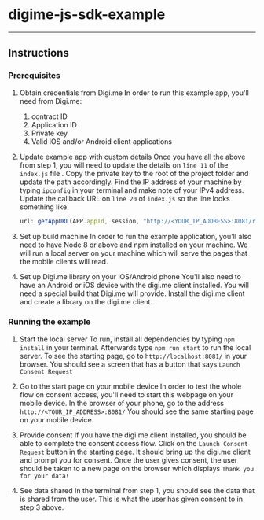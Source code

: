# digime-js-sdk-example

---

## Instructions

### Prerequisites
1. Obtain credentials from Digi.me
In order to run this example app, you'll need from Digi.me:
    1. contract ID
    2. Application ID
    3. Private key
    4. Valid iOS and/or Android client applications

2. Update example app with custom details
Once you have all the above from step 1, you will need to update the details on `line 11` of the `index.js` file . Copy the private key to the root of the project folder and update the path accordingly. Find the IP address of your machine by typing `ipconfig` in your terminal and make note of your IPv4 address. Update the callback URL on `line 20` of `index.js` so the line looks something like
    ```javascript
    url: getAppURL(APP.appId, session, "http://<YOUR_IP_ADDRESS>:8081/return?sessionId=" + session.sessionKey)
    ```

3. Set up build machine
In order to run the example application, you'll also need to have Node 8 or above and npm installed on your machine. We will run a local server on your machine which will serve the pages that the mobile clients will read.

4. Set up Digi.me library on your iOS/Android phone
You'll also need to have an Android or iOS device with the digi.me client installed. You will need a special build that Digi.me will provide. Install the digi.me client and create a library on the digi.me client.

### Running the example
1. Start the local server
To run, install all dependencies by typing `npm install` in your terminal. Afterwards type `npm run start` to run the local server. To see the starting page, go to `http://localhost:8081/` in your browser. You should see a screen that has a button that says `Launch Consent Request`

2. Go to the start page on your mobile device
In order to test the whole flow on consent access, you'll need to start this webpage on your mobile device. In the browser of your phone, go to the address `http://<YOUR_IP_ADDRESS>:8081/` You should see the same starting page on your mobile device.

3. Provide consent
If you have the digi.me client installed, you should be able to complete the consent access flow. Click on the `Launch Consent Request` button in the starting page. It should bring up the digi.me client and prompt you for consent. Once the user gives consent, the user should be taken to a new page on the browser which displays `Thank you for your data!`

4. See data shared
In the terminal from step 1, you should see the data that is shared from the user. This is what the user has given consent to in step 3 above.